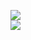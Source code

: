 [![](https://img.shields.io/badge/Made%20With-Github%20Spray-lightgrey.svg?style=for-the-badge&logo=github)](https://github.com/Annihil/github-spray#2458)  
[![](https://i.imgur.com/2DrTn0Z.gif)](https://github.com/Annihil/github-spray)